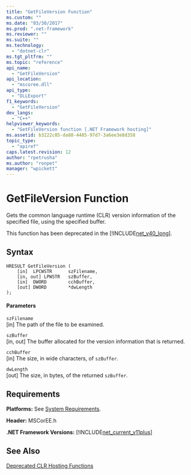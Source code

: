 ```yaml
---
title: "GetFileVersion Function"
ms.custom: ""
ms.date: "03/30/2017"
ms.prod: ".net-framework"
ms.reviewer: ""
ms.suite: ""
ms.technology: 
  - "dotnet-clr"
ms.tgt_pltfrm: ""
ms.topic: "reference"
api_name: 
  - "GetFileVersion"
api_location: 
  - "mscoree.dll"
api_type: 
  - "DLLExport"
f1_keywords: 
  - "GetFileVersion"
dev_langs: 
  - "C++"
helpviewer_keywords: 
  - "GetFileVersion function [.NET Framework hosting]"
ms.assetid: b3222c85-da88-4485-97d7-3a6ee3e8d358
topic_type: 
  - "apiref"
caps.latest.revision: 12
author: "rpetrusha"
ms.author: "ronpet"
manager: "wpickett"
---
```

# GetFileVersion Function
Gets the common language runtime (CLR) version information of the specified file, using the specified buffer.  
  
 This function has been deprecated in the [!INCLUDE[net_v40_long](../../../../includes/net-v40-long-md.md)].  
  
## Syntax  
  
```  
HRESULT GetFileVersion (  
    [in]  LPCWSTR      szFilename,   
    [in, out] LPWSTR   szBuffer,   
    [in]  DWORD        cchBuffer,   
    [out] DWORD        *dwLength  
);  
```  
  
#### Parameters  
 `szFilename`  
 [in] The path of the file to be examined.  
  
 `szBuffer`  
 [in, out] The buffer allocated for the version information that is returned.  
  
 `cchBuffer`  
 [in] The size, in wide characters, of `szBuffer`.  
  
 `dwLength`  
 [out] The size, in bytes, of the returned `szBuffer`.  
  
## Requirements  
 **Platforms:** See [System Requirements](../../../../docs/framework/get-started/system-requirements.md).  
  
 **Header:** MSCorEE.h  
  
 **.NET Framework Versions:** [!INCLUDE[net_current_v11plus](../../../../includes/net-current-v11plus-md.md)]  
  
## See Also  
 [Deprecated CLR Hosting Functions](../../../../docs/framework/unmanaged-api/hosting/deprecated-clr-hosting-functions.md)
